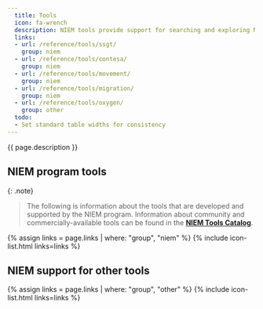 ```yaml
---
  title: Tools
  icon: fa-wrench
  description: NIEM tools provide support for searching and exploring NIEM content and developing NIEM domains and exchanges.
  links:
  - url: /reference/tools/ssgt/
    group: niem
  - url: /reference/tools/contesa/
    group: niem
  - url: /reference/tools/movement/
    group: niem
  - url: /reference/tools/migration/
    group: niem
  - url: /reference/tools/oxygen/
    group: other
  todo:
  - Set standard table widths for consistency
---
```


{{ page.description }}

## NIEM program tools

{: .note}
> The following is information about the tools that are developed and supported by the NIEM program.  Information about community and commercially-available tools can be found in the **[NIEM Tools Catalog](https://www.niem.gov/tools-catalog)**.

{% assign links = page.links | where: "group", "niem" %}
{% include icon-list.html links=links %}

## NIEM support for other tools

{% assign links = page.links | where: "group", "other" %}
{% include icon-list.html links=links %}
